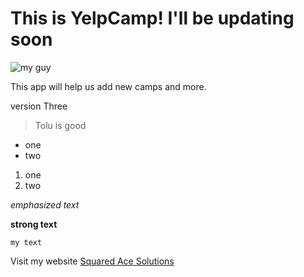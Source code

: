 # This is YelpCamp! I'll be updating soon

![my guy](https://raw.githubusercontent.com/planetoftheweb/angulardata/01_02b/hero.png)

This app will help us add new camps and more.

version Three

> Tolu is good

- one
- two

1. one
2. two

*emphasized text*

**strong text**

`my text`

Visit my website [Squared Ace Solutions](http://squaredace.com)

